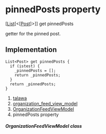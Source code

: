
<div>

# pinnedPosts property

</div>



[[List](https://api.flutter.dev/flutter/dart-core/List-class.html)[\<[[Post](../../models_post_post_model/Post-class.html)]\>]]
get pinnedPosts



getter for the pinned post.



## Implementation

``` language-dart
List<Post> get pinnedPosts {
  if (istest) {
    _pinnedPosts = [];
    return _pinnedPosts;
  }
  return _pinnedPosts;
}
```








1.  [talawa](../../index.html)
2.  [organization_feed_view_model](../../view_model_after_auth_view_models_feed_view_models_organization_feed_view_model/)
3.  [OrganizationFeedViewModel](../../view_model_after_auth_view_models_feed_view_models_organization_feed_view_model/OrganizationFeedViewModel-class.html)
4.  pinnedPosts property

##### OrganizationFeedViewModel class







